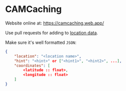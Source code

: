 # CAMCaching

Website online at: https://camcaching.web.app/

Use pull requests for adding to [location data](./public/locs.json).

Make sure it's well formatted `JSON`:

```json
{
    "location": "<location name>",
    "hint": "<hint>" or ["<hint1>", "<hint2>", ...],
    "coordinates": [
        <latitude :: float>,
        <longitude :: float>
    ]
}
```